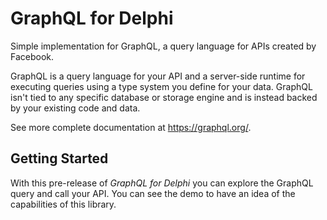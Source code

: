# GraphQL for Delphi

Simple implementation for GraphQL, a query language for APIs created by Facebook.

GraphQL is a query language for your API and a server-side runtime for executing queries using a type system you define for your data. GraphQL isn't tied to any specific database or storage engine and is instead backed by your existing code and data.

See more complete documentation at https://graphql.org/.

## Getting Started

With this pre-release of *GraphQL for Delphi* you can explore the GraphQL query and call your API. You can see the demo to have an idea of the capabilities of this library.
